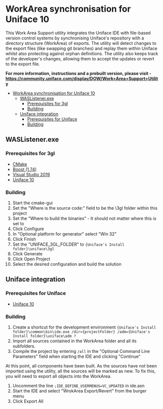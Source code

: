 

# WorkArea synchronisation for Uniface 10
This Work Area Support utility integrates the Uniface IDE with file-based version control systems by synchronising Uniface's repository with a directory structure (WorkArea) of exports. The utility will detect changes to the export files (like swapping git branches) and replay them within Uniface whilst also protecting against orphan definitions. 
The utility also keeps track of the developer's changes, allowing them to accept the updates or revert to the export file.

**For more information, instructions and a prebuilt version, please visit - <https://community.uniface.com/display/DOW/Work+Area+Support+Utility>**

- [WorkArea synchronisation for Uniface 10](#workarea-synchronisation-for-uniface-10)
  - [WASListener.exe](#waslistenerexe)
    - [Prerequisites for 3gl](#prerequisites-for-3gl)
    - [Building](#building)
  - [Uniface integration](#uniface-integration)
    - [Prerequisites for Uniface](#prerequisites-for-uniface)
    - [Building](#building-1)

## WASListener.exe

### Prerequisites for 3gl

- [CMake](https://cmake.org/ "Get CMake")
- [Boost (1.74)](https://www.boost.org/users/history/version_1_74_0.html "Get Boost")
- [Visual Studio 2019](https://visualstudio.microsoft.com/ "Get Visual Studio")
- [Uniface 10](https://uniface.com/get-started "Register for Uniface 10 CE")

### Building

1. Start the cmake-gui
2. Set the "Where is the source code:" field to be the \3gl folder within this project
3. Set the "Where to build the binaries" - It should not matter where this is set to
4. Click Configure
5. In "Optional platform for generator" select "Win 32"
6. Click Finish
7. Set the "UNIFACE_3GL_FOLDER" to `{Uniface's Install folder}\uniface\3gl` 
8. Click Generate
9. Click Open Project
10. Select the desired configuration and build the solution

## Uniface integration

### Prerequisites for Uniface

- [Uniface 10](https://uniface.com/get-started "Register for Uniface 10 CE")

### Building

1. Create a shortcut for the development environment
`{Uniface's Install folder}\common\bin\ide.exe /dir={projectFolder} /adm={Uniface's Install folder}\uniface\adm ?`
2. Import all sources contained in the WorkArea folder and all its subfolders.
3. Compile the project by entering `/all` in the "Optional Command Line Parameters" field when starting the IDE and clicking "Continue"

At this point, all components have been built. As the sources have not been imported using the utility, all the sources will be marked as new. To fix this, you will need to export all objects into the WorkArea.

1. Uncomment the  line `;IDE_DEFINE_USERMENUS=VC_UPDATED` in ide.asn
2. Start the IDE and select "WrokArea Export/Revert" from the burger menu
3. Click Export All
